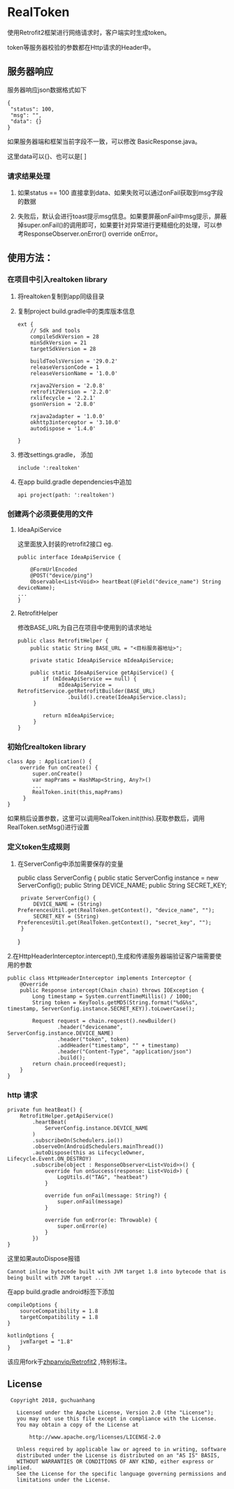 # RealToken
使用Retrofit2框架进行网络请求时，客户端实时生成token。

token等服务器校验的参数都在Http请求的Header中。

## 服务器响应

服务器响应json数据格式如下


    {
     "status": 100,
     "msg": "",
     "data": {}
    }

如果服务器端和框架当前字段不一致，可以修改 BasicResponse.java。

这里data可以{}、也可以是[ ]

### 请求结果处理

1. 如果status == 100 直接拿到data、如果失败可以通过onFail获取到msg字段的数据

2. 失败后，默认会进行toast提示msg信息。如果要屏蔽onFail中msg提示，屏蔽掉super.onFail()的调用即可，如果要针对异常进行更精细化的处理，可以参考ResponseObserver.onError()  override onError。

## 使用方法：

### 在项目中引入realtoken library

1. 将realtoken复制到app同级目录
2. 复制project build.gradle中的类库版本信息
    ```
    ext {
        // Sdk and tools
        compileSdkVersion = 28
        minSdkVersion = 21
        targetSdkVersion = 28

        buildToolsVersion = '29.0.2'
        releaseVersionCode = 1
        releaseVersionName = '1.0.0'

        rxjava2Version = '2.0.8'
        retrofit2Version = '2.2.0'
        rxlifecycle = '2.2.1'
        gsonVersion = '2.8.0'

        rxjava2adapter = '1.0.0'
        okhttp3interceptor = '3.10.0'
        autodispose = '1.4.0'

    }
    ```
3. 修改settings.gradle， 添加

    ```
    include ':realtoken'
    ```
4. 在app build.gradle dependencies中追加
    ```
    api project(path: ':realtoken')
    ```


### 创建两个必须要使用的文件

1. IdeaApiService

    这里面放入封装的retrofit2接口 eg.
    ```
    public interface IdeaApiService {

        @FormUrlEncoded
        @POST("device/ping")
        Observable<List<Void>> heartBeat(@Field("device_name") String deviceName);
    ...
    }

    ```

2. RetrofitHelper

    修改BASE_URL为自己在项目中使用到的请求地址
    ```
    public class RetrofitHelper {
        public static String BASE_URL = "<目标服务器地址>";

        private static IdeaApiService mIdeaApiService;

        public static IdeaApiService getApiService() {
            if (mIdeaApiService == null) {
                 mIdeaApiService = RetrofitService.getRetrofitBuilder(BASE_URL)
                    .build().create(IdeaApiService.class);
         }

            return mIdeaApiService;
         }
    }
    ```

### 初始化realtoken library


    class App : Application() {
		override fun onCreate() {
		    super.onCreate()
            var mapPrams = HashMap<String, Any?>()
            ...
            RealToken.init(this,mapPrams)
         }
    }


如果稍后设置参数，这里可以调用RealToken.init(this).获取参数后，调用
RealToken.setMsg()进行设置


### 定义token生成规则

1. 在ServerConfig中添加需要保存的变量


	public class ServerConfig {
		public static ServerConfig instance = new ServerConfig();
		public String DEVICE_NAME;
		public String SECRET_KEY;

		private ServerConfig() {
			DEVICE_NAME = (String) PreferencesUtil.get(RealToken.getContext(), "device_name", "");
			SECRET_KEY = (String) PreferencesUtil.get(RealToken.getContext(), "secret_key", "");
	    }
    }


2.在HttpHeaderInterceptor.intercept(),生成和传递服务器端验证客户端需要使用的参数

	public class HttpHeaderInterceptor implements Interceptor {
		@Override
		public Response intercept(Chain chain) throws IOException {
			Long timestamp = System.currentTimeMillis() / 1000;
			String token = KeyTools.getMD5(String.format("%d&%s", timestamp, ServerConfig.instance.SECRET_KEY)).toLowerCase();

			Request request = chain.request().newBuilder()
					.header("devicename", ServerConfig.instance.DEVICE_NAME)
					.header("token", token)
					.addHeader("timestamp", "" + timestamp)
					.header("Content-Type", "application/json")
					.build();
			return chain.proceed(request);
		}
	}


### http 请求


    private fun heatBeat() {
        RetrofitHelper.getApiService()
            .heartBeat(
                ServerConfig.instance.DEVICE_NAME
            )
            .subscribeOn(Schedulers.io())
            .observeOn(AndroidSchedulers.mainThread())
            .autoDispose(this as LifecycleOwner, Lifecycle.Event.ON_DESTROY)
            .subscribe(object : ResponseObserver<List<Void>>() {
                override fun onSuccess(response: List<Void>) {
                    LogUtils.d("TAG", "heatbeat")
                }

                override fun onFail(message: String?) {
                    super.onFail(message)
                }

                override fun onError(e: Throwable) {
                    super.onError(e)
                }
            })
    }


这里如果autoDispose报错

    Cannot inline bytecode built with JVM target 1.8 into bytecode that is being built with JVM target ...

在app  build.gradle android标签下添加

    compileOptions {
        sourceCompatibility = 1.8
        targetCompatibility = 1.8
    }

    kotlinOptions {
        jvmTarget = "1.8"
    }



该应用fork于[zhpanvip/Retrofit2](https://github.com/zhpanvip/Retrofit2/edit/master/README.md) ,特别标注。


## License
```
 Copyright 2018, guchuanhang

   Licensed under the Apache License, Version 2.0 (the "License");
   you may not use this file except in compliance with the License.
   You may obtain a copy of the License at

       http://www.apache.org/licenses/LICENSE-2.0

   Unless required by applicable law or agreed to in writing, software
   distributed under the License is distributed on an "AS IS" BASIS,
   WITHOUT WARRANTIES OR CONDITIONS OF ANY KIND, either express or implied.
   See the License for the specific language governing permissions and
   limitations under the License.
```



